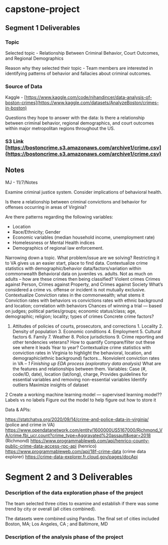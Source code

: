 # capstone-project

## Segment 1 Deliverables

### Topic

Selected topic - Relationship Between Criminal Behavior, Court Outcomes, and Regional Demographics

Reason why they selected their topic - Team members are interested in identifying patterns of behavior and fallacies about criminal outcomes. 

### Source of Data
Kaggle - [https://www.kaggle.com/code/nihandincer/data-analysis-of-boston-crimes](https://www.kaggle.com/datasets/AnalyzeBoston/crimes-in-boston)

Questions they hope to answer with the data: Is there a relationship between criminal behavior, regional demographics, and court outcomes within major metropolitan regions throughout the US. 

### S3 Link [https://bostoncrime.s3.amazonaws.com/archive1/crime.csv](https://bostoncrime.s3.amazonaws.com/archive1/crime.csv)

## Notes 
MJ - 11/7/Notes

Examine criminal justice system. 
Consider implications of behavioral health. 

Is there a relationship between criminal convictions and behavior for offenses occurring in areas of Virginia? 

Are there patterns regarding the following variables: 
 * Location
 * Race/Ethnicity; Gender
 * Economic variables (median household income, unemployment rate)
 * Homelessness or Mental Health indices 
 * Demographics of regional law enforcement. 

Narrowing down a topic. What problem/issue are we solving? Restricting it to VA gives us an easier start, place to find data. 
Contextualize crime statistics with demographic/behavior data/factors/variation within commonwealth
Behavioral data on juveniles vs. adults. Not as much on adults – how are these crimes then being classified? 
Violent crimes
Crimes against Person, Crimes against Property, and Crimes against Society
What’s considered a crime vs. offense or incident is not mutually exclusive. Contextualize
Conviction rates in the commonwealth; what stems it
Conviction rates with behaviors vs convictions rates with ethnic background and location; correlation with behaviors
Chances of winning a trial — based on judges; political parties/groups; economic status/class; age, demographic; religion; locality; types of crimes
Concrete crime factors?
1. Attitudes of policies of courts, prosecutors, and corrections 1. Locality 2. Density of population 3. Economic conditions 4. Employment 5. Cultural factors 6. Family 7. Weather 8. Police jurisdictions 9. Crime reporting and other tendencies 
veterans?
How to quantify
Compare/filter out these see where it leads 
Year to year?
Contextualize crime statistics with conviction rates in Virginia to highlight the behavioral, location, and demographic(ethnic background) factors…
Nonviolent conviction rates in VA – 
*1 Finishing up EDA process (exploratory data analysis)*
What are the features and relationships between them.
Variables: Case (#, code/ID, date), location (lat/long), charge, 
Provides guidelines for essential variables and removing non-essential variables
Identify outliers
Maximize insights of dataset

2 Create a working machine learning model — supervised learning model?? Labels vs no labels
Figure out the model to help figure out how to store it

Data & APIs:

https://statchatva.org/2020/09/14/crime-and-police-data-in-virginia/ (police and crime in VA)
https://www.opendatanetwork.com/entity/1600000US5167000/Richmond_VA/crime.fbi_ucr.count?crime_type=Aggravated%20assault&year=2018 (Richmond)
https://www.programmableweb.com/api/henrico-county-public-crime-data-access-rpc-api (henrico)
https://www.programmableweb.com/api/18f-crime-data (crime data explorer)
https://crime-data-explorer.fr.cloud.gov/pages/docApi 


# Segment 2 and 3 Deliverables

### Description of the data exploration phase of the project 

The team selected three cities to examine and establish if there was some trend by city or overall (all cities combined).

The datasets were combined using Pandas. The final set of cities included Boston, MA; Los Angeles, CA
; and Baltimore, MD

### Description of the analysis phase of the project







